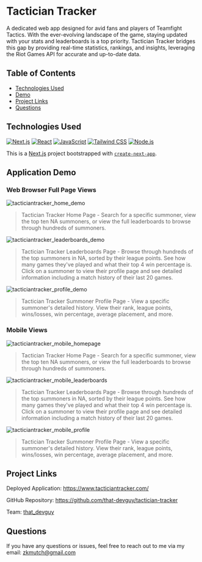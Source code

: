 # Tactician Tracker

A dedicated web app designed for avid fans and players of Teamfight Tactics. With the ever-evolving landscape of the game, staying updated with your stats and leaderboards is a top priority. Tactician Tracker bridges this gap by providing real-time statistics, rankings, and insights, leveraging the Riot Games API for accurate and up-to-date data.


## Table of Contents
- [Technologies Used](#technologies-used)
- [Demo](#application-demo)
- [Project Links](#project-links)
- [Questions](#questions)


## Technologies Used
[![Next.js](https://img.shields.io/badge/Next.js-v12.0.7-black)](https://nextjs.org/)
[![React](https://img.shields.io/badge/React-v17.0.2-blue)](https://reactjs.org/)
[![JavaScript](https://img.shields.io/badge/JavaScript-ES6+-yellow)](https://www.ecma-international.org/ecma-262/)
[![Tailwind CSS](https://img.shields.io/badge/Tailwind_CSS-v2.2.19-38B2AC)](https://tailwindcss.com/)
[![Node.js](https://img.shields.io/badge/Node.js-v14.17.0-green)](https://nodejs.org/)

This is a [Next.js](https://nextjs.org/) project bootstrapped with [`create-next-app`](https://github.com/vercel/next.js/tree/canary/packages/create-next-app).

## Application Demo

### Web Browser Full Page Views

![tacticiantracker_home_demo](https://github.com/that-devguy/tactician-tracker/assets/113719464/84d68e7a-130d-4b28-95f5-e089e7fcbef4)
> Tactician Tracker Home Page - Search for a specific summoner, view the top ten NA summoners, or view the full leaderboards to browse through hundreds of summoners.

![tacticiantracker_leaderboards_demo](https://github.com/that-devguy/tactician-tracker/assets/113719464/a960727c-a0c8-4211-82e2-0a40a919891f)
> Tactician Tracker Leaderboards Page - Browse through hundreds of the top summoners in NA, sorted by their league points. See how many games they've played and what their top 4 win percentage is. Click on a summoner to view their profile page and see detailed information including a match history of their last 20 games.

![tacticiantracker_profile_demo](https://github.com/that-devguy/tactician-tracker/assets/113719464/e5b54a7f-bd3b-4ea7-a1f9-e7ed70f83979)
> Tactician Tracker Summoner Profile Page - View a specific summoner's detailed history. View their rank, league points, wins/losses, win percentage, average placement, and more.


### Mobile Views
![tacticiantracker_mobile_homepage](https://github.com/that-devguy/tactician-tracker/assets/113719464/ec4d2eb1-0d81-4c37-aeb6-f3ee4134a2eb)
> Tactician Tracker Home Page - Search for a specific summoner, view the top ten NA summoners, or view the full leaderboards to browse through hundreds of summoners.

![tacticiantracker_mobile_leaderboards](https://github.com/that-devguy/tactician-tracker/assets/113719464/d9c02652-1f7b-43dc-afaa-f30350577463)
> Tactician Tracker Leaderboards Page - Browse through hundreds of the top summoners in NA, sorted by their league points. See how many games they've played and what their top 4 win percentage is. Click on a summoner to view their profile page and see detailed information including a match history of their last 20 games.

![tacticiantracker_mobile_profile](https://github.com/that-devguy/tactician-tracker/assets/113719464/a05a4c98-d1a1-4479-940f-851e88c3170c)
> Tactician Tracker Summoner Profile Page - View a specific summoner's detailed history. View their rank, league points, wins/losses, win percentage, average placement, and more.



## Project Links
  
Deployed Application: https://www.tacticiantracker.com/ 

GitHub Repository: https://github.com/that-devguy/tactician-tracker

Team: [that_devguy](https://github.com/that-devguy)


## Questions

If you have any questions or issues, feel free to reach out to me via my email: zkmutch@gmail.com
